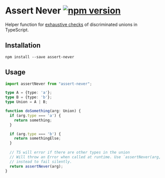 # Assert Never [![npm version][npm-image]][npm-url]

Helper function for [exhaustive checks][exhaustive-checks] of discriminated 
unions in TypeScript.

## Installation

```
npm install --save assert-never
```

## Usage

```ts
import assertNever from "assert-never";

type A = {type: 'a'};
type B = {type: 'b'};
type Union = A | B;

function doSomething(arg: Union) {
  if (arg.type === 'a') {
    return something;
  }

  if (arg.type === 'b') {
    return somethingElse;
  }
  
  // TS will error if there are other types in the union
  // Will throw an Error when called at runtime. Use `assertNever(arg, true)`
  // instead to fail silently.
  return assertNever(arg);
}
```

[npm-image]: https://badge.fury.io/js/assert-never.svg
[npm-url]: https://badge.fury.io/js/assert-never
[exhaustive-checks]: https://basarat.gitbooks.io/typescript/docs/types/discriminated-unions.html#exhaustive-checks
